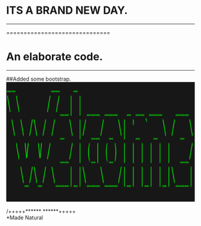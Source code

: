 # ITS A BRAND NEW DAY.
******************************
==============================


An elaborate code.
==============================
******************************

##Added some bootstrap.
<img src="img/welcome.png" width="540px" height="320px" />

/+++++******			  ******+++++\
			*Made Natural
